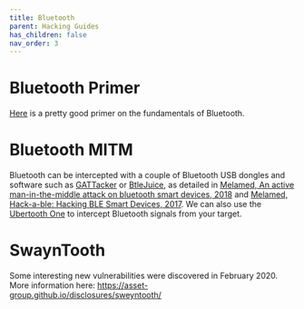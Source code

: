 ```yaml
---
title: Bluetooth
parent: Hacking Guides
has_children: false
nav_order: 3
---
```


# Bluetooth Primer
[Here](https://www.youtube.com/watch?v=eZGixQzBo7Y&list=PLYj4Cw17Aw7ypuXt7mDFWAyy6P661TD48) is a pretty good primer on the fundamentals of Bluetooth.

# Bluetooth MITM

Bluetooth can be intercepted with a couple of Bluetooth USB dongles and software such as [GATTacker](https://github.com/securing/gattacker) or [BtleJuice](https://github.com/DigitalSecurity/btlejuice), as detailed in [Melamed, An active man-in-the-middle attack on bluetooth smart devices, 2018](https://www.researchgate.net/publication/322999675_An_active_man-in-the-middle_attack_on_bluetooth_smart_devices) and [Melamed, Hack-a-ble: Hacking BLE Smart Devices, 2017](https://youtu.be/5xJ_xeNJ3WU).
We can also use the [Ubertooth One](https://github.com/greatscottgadgets/ubertooth/wiki/Ubertooth-One) to intercept Bluetooth signals from your target.

# SwaynTooth

Some interesting new vulnerabilities were discovered in February 2020. More information here: https://asset-group.github.io/disclosures/sweyntooth/
